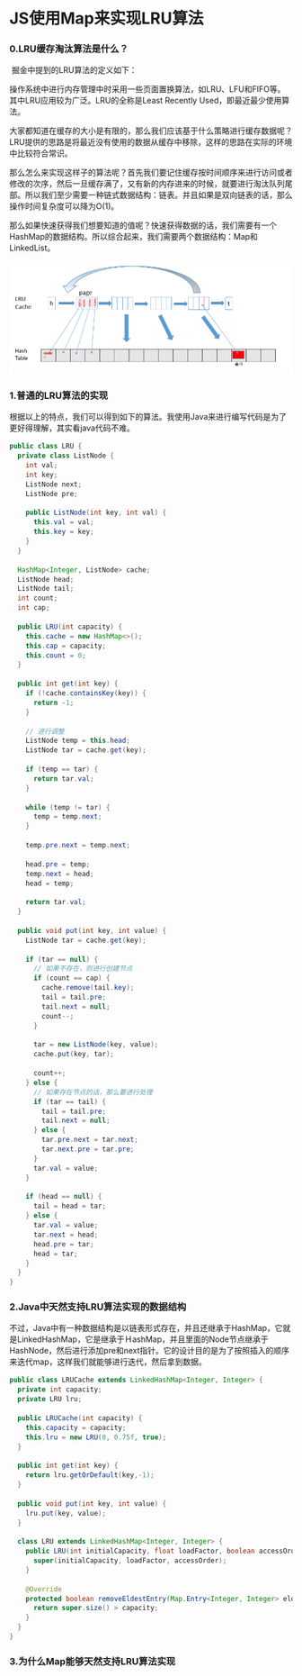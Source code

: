 # JS使用Map来实现LRU算法

### 0.LRU缓存淘汰算法是什么？

​	掘金中提到的LRU算法的定义如下：

​	操作系统中进行内存管理中时采用一些页面置换算法，如LRU、LFU和FIFO等。其中LRU应用较为广泛。LRU的全称是Least Recently Used，即最近最少使用算法。

​	大家都知道在缓存的大小是有限的，那么我们应该基于什么策略进行缓存数据呢？LRU提供的思路是将最近没有使用的数据从缓存中移除，这样的思路在实际的环境中比较符合常识。

​	那么怎么来实现这样子的算法呢？首先我们要记住缓存按时间顺序来进行访问或者修改的次序，然后一旦缓存满了，又有新的内存进来的时候，就要进行淘汰队列尾部。所以我们至少需要一种链式数据结构：链表。并且如果是双向链表的话，那么操作时间复杂度可以降为O(1)。

​	那么如果快速获得我们想要知道的值呢？快速获得数据的话，我们需要有一个HashMap的数据结构。所以综合起来，我们需要两个数据结构：Map和LinkedList。

![缓存淘汰算法--LRU算法](images/v2-4fb9443c87c7646c9a6a2b0b14cd75cf_1200x500.jpg)

### 1.普通的LRU算法的实现

根据以上的特点，我们可以得到如下的算法。我使用Java来进行编写代码是为了更好得理解，其实看java代码不难。

```java
public class LRU {
  private class ListNode {
    int val;
    int key;
    ListNode next;
    ListNode pre;

    public ListNode(int key, int val) {
      this.val = val;
      this.key = key;
    }
  }

  HashMap<Integer, ListNode> cache;
  ListNode head;
  ListNode tail;
  int count;
  int cap;

  public LRU(int capacity) {
    this.cache = new HashMap<>();
    this.cap = capacity;
    this.count = 0;
  }

  public int get(int key) {
    if (!cache.containsKey(key)) {
      return -1;
    }

    // 进行调整
    ListNode temp = this.head;
    ListNode tar = cache.get(key);

    if (temp == tar) {
      return tar.val;
    }

    while (temp != tar) {
      temp = temp.next;
    }

    temp.pre.next = temp.next;

    head.pre = temp;
    temp.next = head;
    head = temp;

    return tar.val;
  }

  public void put(int key, int value) {
    ListNode tar = cache.get(key);

    if (tar == null) {
      // 如果不存在，则进行创建节点
      if (count == cap) {
        cache.remove(tail.key);
        tail = tail.pre;
        tail.next = null;
        count--;
      }

      tar = new ListNode(key, value);
      cache.put(key, tar);

      count++;
    } else {
      // 如果存在节点的话，那么要进行处理
      if (tar == tail) {
        tail = tail.pre;
        tail.next = null;
      } else {
        tar.pre.next = tar.next;
        tar.next.pre = tar.pre;
      }
      tar.val = value;
    }

    if (head == null) {
      tail = head = tar;
    } else {
      tar.val = value;
      tar.next = head;
      head.pre = tar;
      head = tar;
    }
  }
}
```

### 2.Java中天然支持LRU算法实现的数据结构

​	不过，Java中有一种数据结构是以链表形式存在，并且还继承于HashMap，它就是LinkedHashMap，它是继承于ＨashMap，并且里面的Node节点继承于HashNode，然后进行添加pre和next指针。它的设计目的是为了按照插入的顺序来迭代map，这样我们就能够进行迭代，然后拿到数据。

```java
public class LRUCache extends LinkedHashMap<Integer, Integer> {
  private int capacity;
  private LRU lru;

  public LRUCache(int capacity) {
    this.capacity = capacity;
    this.lru = new LRU(0, 0.75f, true);
  }

  public int get(int key) {
    return lru.getOrDefault(key,-1);
  }

  public void put(int key, int value) {
    lru.put(key, value);
  }

  class LRU extends LinkedHashMap<Integer, Integer> {
    public LRU(int initialCapacity, float loadFactor, boolean accessOrder) {
      super(initialCapacity, loadFactor, accessOrder);
    }

    @Override
    protected boolean removeEldestEntry(Map.Entry<Integer, Integer> eldest) {
      return super.size() > capacity;
    }
  }
}
```

### 3.为什么Map能够天然支持LRU算法实现

